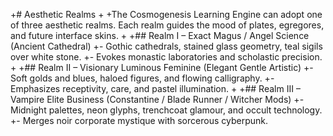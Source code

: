 +# Aesthetic Realms
+
+The Cosmogenesis Learning Engine can adopt one of three aesthetic realms. Each realm guides the mood of plates, egregores, and future interface skins.
+
+## Realm I – Exact Magus / Angel Science (Ancient Cathedral)
+- Gothic cathedrals, stained glass geometry, teal sigils over white stone.
+- Evokes monastic laboratories and scholastic precision.
+
+## Realm II – Visionary Luminous Feminine (Elegant Gentle Artistic)
+- Soft golds and blues, haloed figures, and flowing calligraphy.
+- Emphasizes receptivity, care, and pastel illumination.
+
+## Realm III – Vampire Elite Business (Constantine / Blade Runner / Witcher Mods)
+- Midnight palettes, neon glyphs, trenchcoat glamour, and occult technology.
+- Merges noir corporate mystique with sorcerous cyberpunk.
